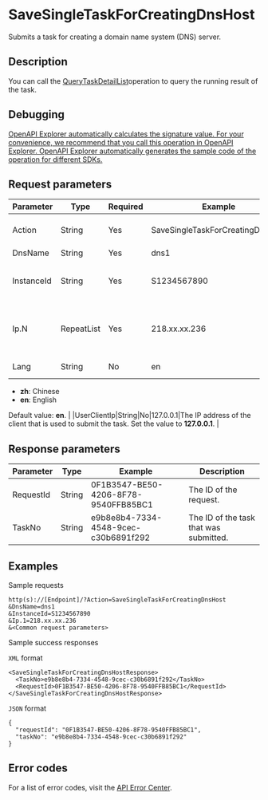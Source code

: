# SaveSingleTaskForCreatingDnsHost

Submits a task for creating a domain name system \(DNS\) server.

## Description

You can call the [QueryTaskDetailList](~~67710~~)operation to query the running result of the task.

## Debugging

[OpenAPI Explorer automatically calculates the signature value. For your convenience, we recommend that you call this operation in OpenAPI Explorer. OpenAPI Explorer automatically generates the sample code of the operation for different SDKs.](https://api.aliyun.com/#product=Domain&api=SaveSingleTaskForCreatingDnsHost&type=RPC&version=2018-01-29)

## Request parameters

|Parameter|Type|Required|Example|Description|
|---------|----|--------|-------|-----------|
|Action|String|Yes|SaveSingleTaskForCreatingDnsHost|The operation that you want to perform. Set the value to **SaveSingleTaskForCreatingDnsHost**. |
|DnsName|String|Yes|dns1|The name of the DNS server. |
|InstanceId|String|Yes|S1234567890|The instance ID of the domain name. You can call the [QueryDomainList](~~69362~~)operation to query the instance ID. |
|Ip.N|RepeatList|Yes|218.xx.xx.236|The IP addresses of the DNS servers. You can specify a maximum of 13 IP addresses. If you want to specify multiple IP addresses, specify this parameter by using an IP address **list**. |
|Lang|String|No|en|The language of the error message returned. Valid values:

-   **zh**: Chinese
-   **en**: English

Default value: **en**. |
|UserClientIp|String|No|127.0.0.1|The IP address of the client that is used to submit the task. Set the value to **127.0.0.1**. |

## Response parameters

|Parameter|Type|Example|Description|
|---------|----|-------|-----------|
|RequestId|String|0F1B3547-BE50-4206-8F78-9540FFB85BC1|The ID of the request. |
|TaskNo|String|e9b8e8b4-7334-4548-9cec-c30b6891f292|The ID of the task that was submitted. |

## Examples

Sample requests

```
http(s)://[Endpoint]/?Action=SaveSingleTaskForCreatingDnsHost
&DnsName=dns1
&InstanceId=S1234567890
&Ip.1=218.xx.xx.236
&<Common request parameters>
```

Sample success responses

`XML` format

```
<SaveSingleTaskForCreatingDnsHostResponse>
  <TaskNo>e9b8e8b4-7334-4548-9cec-c30b6891f292</TaskNo>
  <RequestId>0F1B3547-BE50-4206-8F78-9540FFB85BC1</RequestId>
</SaveSingleTaskForCreatingDnsHostResponse>
```

`JSON` format

```
{
  "requestId": "0F1B3547-BE50-4206-8F78-9540FFB85BC1",
  "taskNo": "e9b8e8b4-7334-4548-9cec-c30b6891f292"
}
```

## Error codes

For a list of error codes, visit the [API Error Center](https://error-center.alibabacloud.com/status/product/Domain).


